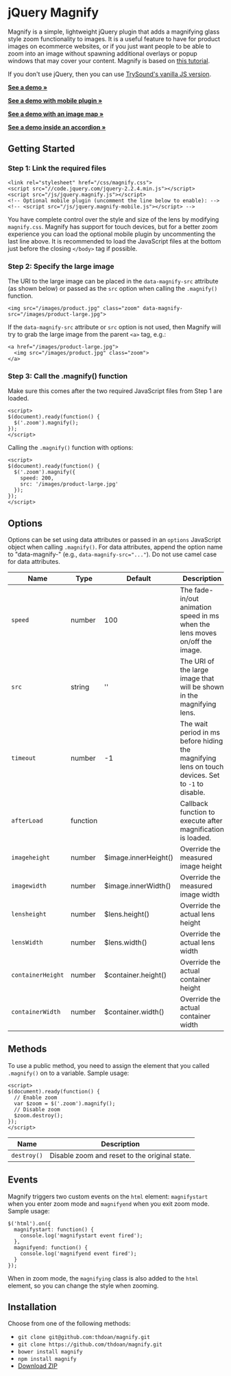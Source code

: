 # jQuery Magnify

Magnify is a simple, lightweight jQuery plugin that adds a magnifying glass style zoom functionality to images. It is a useful feature to have for product images on ecommerce websites, or if you just want people to be able to zoom into an image without spawning additional overlays or popup windows that may cover your content. Magnify is based on [this tutorial](http://thecodeplayer.com/walkthrough/magnifying-glass-for-images-using-jquery-and-css3).

If you don't use jQuery, then you can use [TrySound's vanilla JS version](https://github.com/TrySound/magnify/tree/fix-vanillajs).

**[See a demo &raquo;](https://thdoan.github.io/magnify/demo.html)**

**[See a demo with mobile plugin &raquo;](https://thdoan.github.io/magnify/demo-mobile.html)**

**[See a demo with an image map &raquo;](https://thdoan.github.io/magnify/demo-map.html)**

**[See a demo inside an accordion &raquo;](https://thdoan.github.io/magnify/demo-accordion.html)**

## Getting Started

### Step 1: Link the required files

```
<link rel="stylesheet" href="/css/magnify.css">
<script src="//code.jquery.com/jquery-2.2.4.min.js"></script>
<script src="/js/jquery.magnify.js"></script>
<!-- Optional mobile plugin (uncomment the line below to enable): -->
<!-- <script src="/js/jquery.magnify-mobile.js"></script> -->
```

You have complete control over the style and size of the lens by modifying `magnify.css`. Magnify has support for touch devices, but for a better zoom experience you can load the optional mobile plugin by uncommenting the last line above. It is recommended to load the JavaScript files at the bottom just before the closing `</body>` tag if possible.

### Step 2: Specify the large image

The URI to the large image can be placed in the `data-magnify-src` attribute (as shown below) or passed as the `src` option when calling the `.magnify()` function.

```
<img src="/images/product.jpg" class="zoom" data-magnify-src="/images/product-large.jpg">
```

If the `data-magnify-src` attribute or `src` option is not used, then Magnify will try to grab the large image from the parent `<a>` tag, e.g.:

```
<a href="/images/product-large.jpg">
  <img src="/images/product.jpg" class="zoom">
</a>
```

### Step 3: Call the .magnify() function

Make sure this comes after the two required JavaScript files from Step 1 are loaded.

```
<script>
$(document).ready(function() {
  $('.zoom').magnify();
});
</script>
```

Calling the `.magnify()` function with options:

```
<script>
$(document).ready(function() {
  $('.zoom').magnify({
    speed: 200,
    src: '/images/product-large.jpg'
  });
});
</script>
```

## Options

Options can be set using data attributes or passed in an `options` JavaScript object when calling `.magnify()`. For data attributes, append the option name to "data-magnify-" (e.g., `data-magnify-src="..."`). Do not use camel case for data attributes.

Name              | Type     | Default             | Description
-----------       | -------- | -------             | -----------
`speed`           | number   | 100                 | The fade-in/out animation speed in ms when the lens moves on/off the image.
`src`             | string   | ''                  | The URI of the large image that will be shown in the magnifying lens.
`timeout`         | number   | -1                  | The wait period in ms before hiding the magnifying lens on touch devices. Set to `-1` to disable.
`afterLoad`       | function |                     | Callback function to execute after magnification is loaded.
`imageheight`     | number   | $image.innerHeight()| Override the measured image height
`imagewidth`      | number   | $image.innerWidth() | Override the measured image width
`lensheight`      | number   | $lens.height()      | Override the actual lens height
`lensWidth`       | number   | $lens.width()       | Override the actual lens width
`containerHeight` | number   | $container.height() | Override the actual container height
`containerWidth`  | number   | $container.width()  | Override the actual container width

## Methods

To use a public method, you need to assign the element that you called `.magnify()` on to a variable. Sample usage:

```
<script>
$(document).ready(function() {
  // Enable zoom
  var $zoom = $('.zoom').magnify();
  // Disable zoom
  $zoom.destroy();
});
</script>
```

Name        | Description
----------- | -----------
`destroy()` | Disable zoom and reset to the original state.

## Events

Magnify triggers two custom events on the `html` element: `magnifystart` when you enter zoom mode and `magnifyend` when you exit zoom mode. Sample usage:

```
$('html').on({
  magnifystart: function() {
    console.log('magnifystart event fired');
  },
  magnifyend: function() {
    console.log('magnifyend event fired');
  }
});
```

When in zoom mode, the `magnifying` class is also added to the `html` element, so you can change the style when zooming.

## Installation

Choose from one of the following methods:

- `git clone git@github.com:thdoan/magnify.git`
- `git clone https://github.com/thdoan/magnify.git`
- `bower install magnify`
- `npm install magnify`
- [Download ZIP](https://github.com/thdoan/magnify/archive/master.zip)
